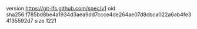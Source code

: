 version https://git-lfs.github.com/spec/v1
oid sha256:f785bd8be4a1934d3aea9dd7ccce4de264ae07d8cbca022a6ab4fe34135592d7
size 1221
